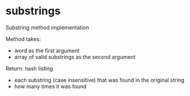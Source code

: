 # substrings
Substring method implementation

Method takes:
  - word as the first argument
  - array of valid substrings as the second argument

Return: hash listing
  - each substring (case insensitive) that was found in the original string
  - how many times it was found